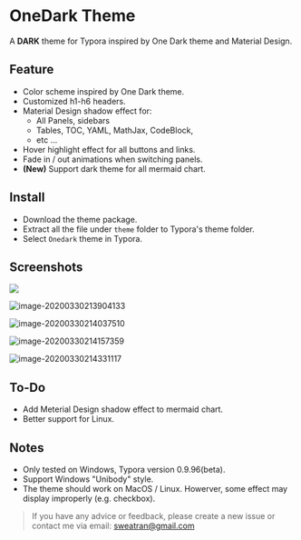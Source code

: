 # OneDark Theme

A **DARK** theme for Typora inspired by One Dark theme and Material Design.

## Feature

* Color scheme inspired by One Dark theme.
* Customized h1-h6 headers.
* Material Design shadow effect for: 
  * All Panels, sidebars
  * Tables, TOC, YAML, MathJax, CodeBlock,
  * etc ...
* Hover highlight effect for all buttons and links.
* Fade in / out animations when switching panels.
* **(New)** Support dark theme for all mermaid chart.

## Install

* Download the theme package.
* Extract all the file under `theme` folder to Typora's theme folder.
* Select `Onedark` theme in Typora.

## Screenshots

![](/images/image-20200330213811849.png)

![image-20200330213904133](/images/image-20200330213904133.png)

![image-20200330214037510](/images/image-20200330214037510.png)

![image-20200330214157359](/images/image-20200330214157359.png)

![image-20200330214331117](/images/image-20200330214331117.png)

## To-Do

* Add Meterial Design shadow effect to mermaid chart.
* Better support for Linux.

## Notes

* Only tested on Windows, Typora version 0.9.96(beta). 
* Support Windows "Unibody" style. 
* The theme should work on MacOS / Linux. Howerver, some effect may display improperly (e.g. checkbox).

> If you have any advice or feedback, please create a new issue or contact me via email: sweatran@gmail.com
